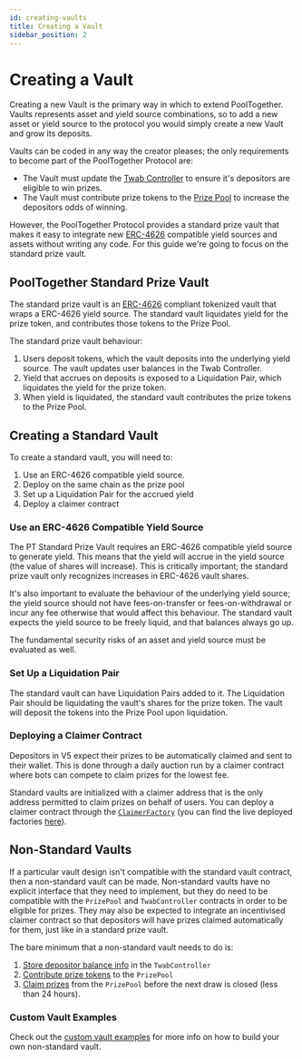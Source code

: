 ```yaml
---
id: creating-vaults
title: Creating a Vault
sidebar_position: 2
---
```


# Creating a Vault

Creating a new Vault is the primary way in which to extend PoolTogether. Vaults represents asset and yield source combinations, so to add a new asset or yield source to the protocol you would simply create a new Vault and grow its deposits.

Vaults can be coded in any way the creator pleases; the only requirements to become part of the PoolTogether Protocol are:

- The Vault must update the [Twab Controller](../design/TwabController.md) to ensure it's depositors are eligible to win prizes.
- The Vault must contribute prize tokens to the [Prize Pool](../design/PrizePool.md) to increase the depositors odds of winning.

However, the PoolTogether Protocol provides a standard prize vault that makes it easy to integrate new [ERC-4626](https://erc4626.info/) compatible yield sources and assets without writing any code. For this guide we're going to focus on the standard prize vault.

## PoolTogether Standard Prize Vault

The standard prize vault is an [ERC-4626](https://erc4626.info/) compliant tokenized vault that wraps a ERC-4626 yield source. The standard vault liquidates yield for the prize token, and contributes those tokens to the Prize Pool.

The standard prize vault behaviour:

1. Users deposit tokens, which the vault deposits into the underlying yield source. The vault updates user balances in the Twab Controller.
2. Yield that accrues on deposits is exposed to a Liquidation Pair, which liquidates the yield for the prize token.
3. When yield is liquidated, the standard vault contributes the prize tokens to the Prize Pool.

## Creating a Standard Vault

To create a standard vault, you will need to: 

1. Use an ERC-4626 compatible yield source.
2. Deploy on the same chain as the prize pool
3. Set up a Liquidation Pair for the accrued yield
4. Deploy a claimer contract

### Use an ERC-4626 Compatible Yield Source

The PT Standard Prize Vault requires an ERC-4626 compatible yield source to generate yield. This means that the yield will accrue in the yield source (the value of shares will increase). This is critically important; the standard prize vault only recognizes increases in ERC-4626 vault shares.

It's also important to evaluate the behaviour of the underlying yield source; the yield source should not have fees-on-transfer or fees-on-withdrawal or incur any fee otherwise that would affect this behaviour. The standard vault expects the yield source to be freely liquid, and that balances always go up. 

The fundamental security risks of an asset and yield source must be evaluated as well.

### Set Up a Liquidation Pair

The standard vault can have Liquidation Pairs added to it. The Liquidation Pair should be liquidating the vault's shares for the prize token. The vault will deposit the tokens into the Prize Pool upon liquidation.

### Deploying a Claimer Contract

Depositors in V5 expect their prizes to be automatically claimed and sent to their wallet. This is done through a daily auction run by a claimer contract where bots can compete to claim prizes for the lowest fee.

Standard vaults are initialized with a claimer address that is the only address permitted to claim prizes on behalf of users. You can deploy a claimer contract through the [`ClaimerFactory`](/protocol/reference/prize-claimer/ClaimerFactory) (you can find the live deployed factories [here](/protocol/deployments/optimism)).

## Non-Standard Vaults

If a particular vault design isn't compatible with the standard vault contract, then a non-standard vault can be made. Non-standard vaults have no explicit interface that they need to implement, but they do need to be compatible with the `PrizePool` and `TwabController` contracts in order to be eligible for prizes. They may also be expected to integrate an incentivised claimer contract so that depositors will have prizes claimed automatically for them, just like in a standard prize vault.

The bare minimum that a non-standard vault needs to do is:

1. [Store depositor balance info](/protocol/reference/twab-controller/TwabController#mint) in the `TwabController`
2. [Contribute prize tokens](/protocol/reference/prize-pool/PrizePool#contributeprizetokens) to the `PrizePool`
3. [Claim prizes](/protocol/reference/prize-pool/PrizePool#claimprize) from the `PrizePool` before the next draw is closed (less than 24 hours).

### Custom Vault Examples

Check out the [custom vault examples](https://github.com/GenerationSoftware/pt-v5-builder-code-examples/tree/main/src/custom-vaults/examples) for more info on how to build your own non-standard vault.
